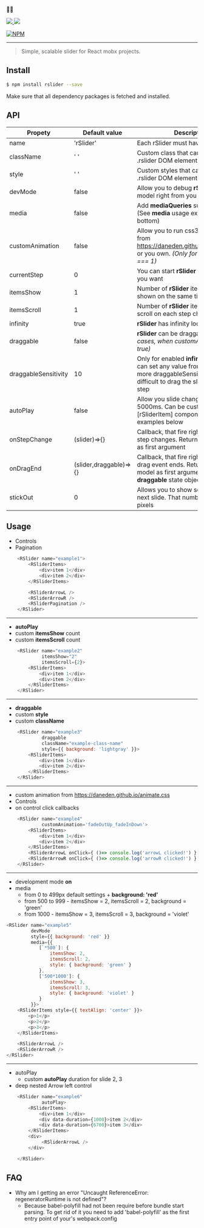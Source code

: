 
  🦄🌈

<p align="left">
  <a href="https://npmjs.org/package/rslider">
    <img src="https://img.shields.io/npm/v/rslider.svg?style=flat-square">
  </a>

  <a href="https://npmjs.com/package/rslider">
    <img src="https://img.shields.io/npm/dm/rslider.svg">
  </a>
</p>

[![NPM](https://nodei.co/npm/rslider.png?downloads=true&downloadRank=true)](https://nodei.co/npm/rslider/)

---

> Simple, scalable slider for React mobx projects.


## Install

```sh
$ npm install rslider --save
```

Make sure that all dependency packages is fetched and installed.


## API
| Propety | Default value | Description |
| --- | --- | --- |
| name | 'rSlider' | Each rSlider must have unique name |
| className | ' ' | Custom class that can be added to .rslider DOM element |
| style | ' ' | Custom styles that can be added to .rslider DOM element |
| devMode | false | Allow you to debug **rSlider** mobx model right from you slider |
| media | false | Add **mediaQueries** support to **rSlider** (See **media** usage example on the bottom) |
| customAnimation | false | Allow you to run css3 animations from https://daneden.github.io/animate.css or you own. *(Only for slideToShow === 1)* |
| currentStep | 0 | You can start **rSlider** from any slide you want |
| itemsShow | 1 | Number of **rSlider** items that will be shown on the same time |
| itemsScroll | 1 | Number of **rSlider** items that will be scroll on each step change |
| infinity | true | **rSlider** has infinity loop as default |
| draggable | false | **rSlider** can be draggable *(except cases, when customAnimation === true)* |
| draggableSensitivity | 10 | Only for enabled **infinity** mode. You can set any value from 0 to 100. The more draggableSensitivity, the more difficult to drag the slider to the next step |
| autoPlay | false | Allow you slide change step on each 5000ms. Can be customized inside [rSliderItem] component. See examples below |
| onStepChange | (slider)=>{} | Callback, that fire right after **rSlider** step changes. Returns **rSlider** model as first argument |
| onDragEnd | (slider,draggable)=>{} | Callback, that fire right after **rSlider** drag event ends. Returns **rSlider** model as first argument and **draggable** state object as the second |
| stickOut | 0 | Allows you to show some part of the next slide. That number converts in pixels |


## Usage

- Controls
- Pagination
```js
    <RSlider name="example1">
        <RSliderItems>
            <div>item 1</div>
            <div>item 2</div>
        </RSliderItems>

        <RSliderArrowL />
        <RSliderArrowR />
        <RSliderPagination />
    </RSlider>
```
----

- **autoPlay**
- custom **itemsShow** count
- custom **itemsScroll** count
```js
    <RSlider name="example2"
             itemsShow="2"
             itemsScroll={2}>
        <RSliderItems>
            <div>item 1</div>
            <div>item 2</div>
        </RSliderItems>
    </RSlider>
```
----

- **draggable**
- custom **style**
- custom **className**
```js
    <RSlider name="example3"
             draggable
             className="example-class-name"
             style={{ background: 'lightgray' }}>
        <RSliderItems>
            <div>item 1</div>
            <div>item 2</div>
        </RSliderItems>
    </RSlider>
```
----


- custom animation from https://daneden.github.io/animate.css
- Controls
- on control click callbacks
```js
    <RSlider name="example4"
             customAnimation='fadeOutUp_fadeInDown'>
        <RSliderItems>
            <div>item 1</div>
            <div>item 2</div>
        </RSliderItems>
        <RSliderArrowL onClick={ ()=> console.log('arrowL clicked!') } />
        <RSliderArrowR onClick={ ()=> console.log('arrowR clicked!') } />
    </RSlider>
```
----


- development mode **on**
- media
    - from 0 to 499px default settings + **background: 'red'**
    - from 500 to 999 - itemsShow = 2, itemsScroll = 2,  background = 'green'
    - from 1000 - itemsShow = 3, itemsScroll = 3,  background = 'violet'

```js
<RSlider name="example5"
         devMode
         style={{ background: 'red' }}
         media={{
            [`*500`]: {
                itemsShow: 2,
                itemsScroll: 2,
                style: { background: 'green' }
            },
            ['500*1000']: {
                itemsShow: 3,
                itemsScroll: 3,
                style: { background: 'violet' }
            }
         }}>
    <RSliderItems style={{ textAlign: 'center' }}>
        <p>1</p>
        <p>2</p>
        <p>3</p>
    </RSliderItems>

    <RSliderArrowL />
    <RSliderArrowR />
</RSlider>
```
----

- autoPlay
    - custom **autoPlay** duration for slide 2, 3
- deep nested Arrow left control
```js
    <RSlider name="example6"
             autoPlay>
        <RSliderItems>
            <div>item 1</div>
            <div data-duration={1000}>item 2</div>
            <div data-duration={6700}>item 3</div>
        </RSliderItems>
        <div>
             <RSliderArrowL />
        </div>

    </RSlider>
```

## FAQ

- Why am I getting an error "Uncaught ReferenceError: regeneratorRuntime is not defined"?
  - Because babel-polyfill had not been require before bundle start parsing.
    To get rid of it you need to add 'babel-polyfill' as the first entry point of your's webpack.config